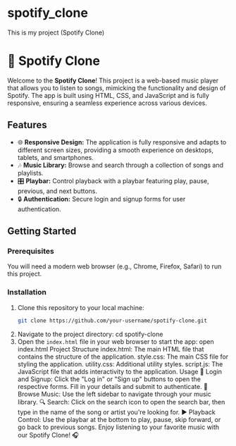 # spotify_clone
This is my project (Spotify Clone)


# 🎵 Spotify Clone

Welcome to the **Spotify Clone**! This project is a web-based music player that allows you to listen to songs, mimicking the functionality and design of Spotify. The app is built using HTML, CSS, and JavaScript and is fully responsive, ensuring a seamless experience across various devices.

## Features

- 🌐 **Responsive Design:** The application is fully responsive and adapts to different screen sizes, providing a smooth experience on desktops, tablets, and smartphones.
- 🎶 **Music Library:** Browse and search through a collection of songs and playlists.
- 🎛️ **Playbar:** Control playback with a playbar featuring play, pause, previous, and next buttons.
- 🔒 **Authentication:** Secure login and signup forms for user authentication.

## Getting Started

### Prerequisites

You will need a modern web browser (e.g., Chrome, Firefox, Safari) to run this project.

### Installation

1. Clone this repository to your local machine:
   ```bash
   git clone https://github.com/your-username/spotify-clone.git
2. Navigate to the project directory:
   cd spotify-clone
3. Open the `index.html` file in your web browser to start the app:
   open index.html
Project Structure
index.html: The main HTML file that contains the structure of the application.
style.css: The main CSS file for styling the application.
utility.css: Additional utility styles.
script.js: The JavaScript file that adds interactivity to the application.
Usage
🔑 Login and Signup: Click the "Log in" or "Sign up" buttons to open the respective forms. Fill in your details and submit to authenticate.
🎵 Browse Music: Use the left sidebar to navigate through your music library.
🔍 Search: Click on the search icon to open the search bar, then type in the name of the song or artist you're looking for.
▶️ Playback Control: Use the playbar at the bottom to play, pause, skip forward, or go back to previous songs.
Enjoy listening to your favorite music with our Spotify Clone! 🎧


